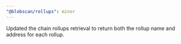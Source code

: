 ```yaml
---
"@blobscan/rollups": minor
---
```


Updated the chain rollups retrieval to return both the rollup name and address for each rollup.

